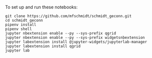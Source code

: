 To set up and run these notebooks:

    git clone https://github.com/mfschmidt/schmidt_geconn.git
    cd schmidt_geconn
    pipenv install
    pipenv shell
    jupyter nbextension enable --py --sys-prefix qgrid
    jupyter nbextension enable --py --sys-prefix widgetsnbextension
    jupyter labextension install @jupyter-widgets/jupyterlab-manager
    jupyter labextension install qgrid
    jupyter lab
